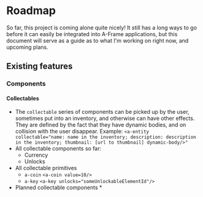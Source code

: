 # Roadmap
So far, this project is coming alone quite nicely!  It still has a long ways to go before it can easily be integrated into A-Frame applications, but this document will serve as a guide as to what I'm working on right now, and upcoming plans.

## Existing features

### Components

#### Collectables

* The `collectable` series of components can be picked up by the user, sometimes put into an inventory, and otherwise can have other effects.  They are defined by the fact that they have dynamic bodies, and on collision with the user disappear.
Example:
```<a-entity collectable="name: name in the inventory; description: description in the inventory; thumbnail: [url to thumbnail] dynamic-body/>"```
* All collectable components so far:
  * Currency
  * Unlocks
* All collectable primitives
  * `a-coin`
    ```<a-coin value=10/>```
  * `a-key`
    ```<a-key unlocks="someUnlockableElementId"/>```
* Planned collectable components
  * 
